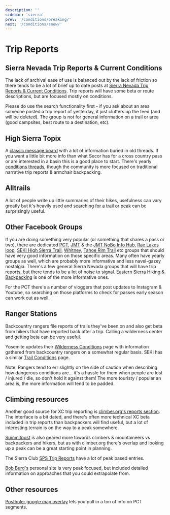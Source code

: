 ```yaml
---
description: ''
sidebar: 'sierra'
prev: '/conditions/breaking/'
next: '/conditions/snow/'
---
```


# Trip Reports

## Sierra Nevada Trip Reports & Current Conditions

The lack of archival ease of use is balanced out by the lack of friction so there tends to be a lot of brief up to date posts at [Sierra Nevada Trip Reports & Current Conditions](https://www.facebook.com/groups/sierratripreports). Trip reports will have some beta or route descriptions, but are focused mostly on conditions.

Please do use the search functionality first - if you ask about an area someone posted a trip report of yesterday, it just clutters up the feed (and will be deleted). The group is not for general information on a trail or area (good campsites, best route to a destination, etc).

## High Sierra Topix

A [classic message board](http://www.highsierratopix.com/) with a lot of information buried in old threads. If you want a little bit more info than what Secor has for a cross country pass or are interested in a basin this is a good place to start. There's yearly [conditions threads](https://www.highsierratopix.com/community/viewforum.php?f=34), though the community is more focused on traditional narrative trip reports & armchair backpacking.

## Alltrails

A lot of people write up little summaries of their hikes, usefulness can vary greatly but it's heavily used and [searching for a trail or peak](https://www.alltrails.com/explore/us/california/shaver-lake?b_tl_lat=38.11596693694656&b_tl_lng=-119.60239556029401&b_br_lat=36.4380746924341&b_br_lng=-118.11834087585135) can be surprisingly useful.

## Other Facebook Groups

If you are doing something very popular (or something that shares a pass or two), there are dedicated [PCT](https://www.facebook.com/groups/PCNST/), [JMT](https://www.facebook.com/groups/JohnMuirTrail/) & the [JMT NoBo Info Hub](https://www.facebook.com/groups/JMT.NOBO/), [Rae Lakes loop](https://www.facebook.com/groups/496524253873881/), [SEKI High Sierra Trail](https://www.facebook.com/groups/HighSierraTrail/), [Whitney](https://www.facebook.com/groups/30962451768/), [Tahoe Rim Trail](https://www.facebook.com/groups/1452516735060978/) etc groups that should have very good information on those specific areas. Many often have yearly groups as well, which are probably more informative and less navel-gazey nostalgia. There's a few general Sierra Nevada groups that will have trip reports, but there tends to be a lot of noise to signal. [Eastern Sierra Hiking & Backpacking](https://www.facebook.com/groups/easternsierrahiking) is one of the more informative ones.

For the PCT there's a number of vloggers that post updates to Instagram & Youtube, so searching on those platforms to check for passes early season can work out as well.

## Ranger Stations

Backcountry rangers file reports of trails they've been on and also get beta from hikers that have reported back after a trip. Calling a wilderness center and getting beta can be very useful.

Yosemite updates their [Wilderness Conditions](https://www.nps.gov/yose/planyourvisit/wildcond.htm) page with information gathered from backcountry rangers on a somewhat regular basis. SEKI has a similar [Trail Conditions](https://www.nps.gov/seki/planyourvisit/trailcond.htm) page.

Note: Rangers tend to err slightly on the side of caution when describing how dangerous conditions are... it's a hassle for them when people are lost / injured / die, so don't hold it against them! The more touristy / popular an area is, the more information will tend to be padded.

## Climbing resources

Another good source for XC trip reporting is  [climber.org's reports section](https://www.climber.org/reports/). The interface is a bit dated, and there's often more technical XC beta included in trip reports than backpackers will find useful, but a lot of interesting terrain is on the way to a peak somewhere.

[Summitpost](https://www.summitpost.org/) is also geared more towards climbers & mountaineers vs backpackers and hikers, but as with climber.org there's overlap and looking up a peak can be a great starting point in planning.

The Sierra Club [SPS Trip Reports](https://www.sierraclub.org/angeles/sierra-peaks/trip-reports) have a lot of peak based entries.

[Bob Burd's](https://www.snwburd.com/bob/) personal site is very peak focused, but included detailed information on approaches that you could extrapolate from.



## Other resources

[Postholer google map overlay](https://www.postholer.com/gmap/gmap.php) lets you pull in a ton of info on PCT segments. 
